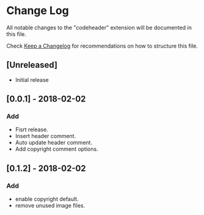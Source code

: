 # Change Log
All notable changes to the "codeheader" extension will be documented in this file.

Check [Keep a Changelog](http://keepachangelog.com/) for recommendations on how to structure this file.

## [Unreleased]
- Initial release

## [0.0.1] - 2018-02-02
### Add
- Fisrt release.
- Insert header comment.
- Auto update header comment.
- Add copyright comment options.

## [0.1.2] - 2018-02-02
### Add
- enable copyright default.
- remove unused image files.